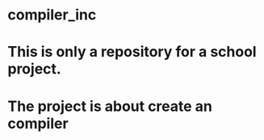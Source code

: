 # compiler_inc
# This is only a repository for a school project.
# The project is about create an compiler


